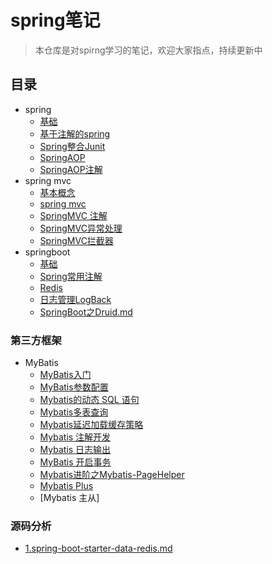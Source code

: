 # spring笔记
> 本仓库是对spirng学习的笔记，欢迎大家指点，持续更新中
## 目录
- spring
  - [基础](/notes/spring/spring.md)
  - [基于注解的spring](/notes/spring/springIOC注解.md)
  - [Spring整合Junit](/notes/spring/Spring整合Junit.md)
  - [SpringAOP](/notes/spring/SpringAOP.md)
  - [SpringAOP注解](/notes/spring/SpringAOP注解.md)
- spring mvc
  - [基本概念](/notes/springmvc/基本概念.md)
  - [spring mvc](/notes/springmvc/springmvc.md)
  - [SpringMVC 注解](/notes/springmvc/SpringMVC注解.md)
  - [SpringMVC异常处理](/notes/springmvc/SpringMVC异常处理.md)
  - [SpringMVC拦截器](/notes/springmvc/SpringMVC拦截器.md)
- springboot
  - [基础](/notes/springboot/SpringBoot基础.md)
  - [Spring常用注解](/notes/springboot/Spring常用注解.md)
  - [Redis](/notes/springboot/Redis.md)
  - [日志管理LogBack](/notes/springboot/SpringBoot的日志详解.md)
  - [SpringBoot之Druid.md](/notes/springboot/SpringBoot之Druid.md)
### 第三方框架
- MyBatis
  - [MyBatis入门](/notes/MyBatis/MyBatis入门.md)
  - [MyBatis参数配置](/notes/MyBatis/MyBatis参数配置.md)
  - [Mybatis的动态 SQL 语句](/notes/MyBatis/Mybatis的动态SQL语句.md)
  - [Mybatis多表查询](/notes/MyBatis/Mybatis多表查询.md)
  - [Mybatis延迟加载缓存策略](/notes/MyBatis/Mybatis延迟加载策略.md)
  - [Mybatis 注解开发](/notes/MyBatis/Mybatis注解开发.md)
  - [Mybatis 日志输出](/notes/MyBatis/Mybatis日志输出.md)
  - [MyBatis 开启事务](/notes/MyBatis/MyBatis开启事务.md)
  - [Mybatis进阶之Mybatis-PageHelper](/notes/MyBatis/SpringBoot进阶之Mybatis-PageHelper.md)
  - [Mybatis Plus](https://mybatis.plus/guide/)
  - [Mybatis 主从]
### 源码分析
- [1.spring-boot-starter-data-redis.md](/notes/source/1.spring-boot-starter-data-redis.md)
